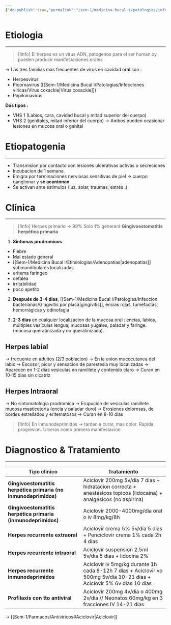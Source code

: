 ```yaml
---
{"dg-publish":true,"permalink":"/sem-1/medicina-bucal-i/patologias/infecciones-viricas/virus-del-herpes-simple/"}
---
```



# Etiologia
---

> [!info] 
> El herpes es un virus ADN, patogenos para el ser human oy pueden producir manifestaciones orales

→ Las tres familias mas frecuentes de virus en cavidad oral son :
- Herpesvirus
- Picornavirus ([[Sem-1/Medicina Bucal I/Patologias/Infecciones víricas/Virus coxackie\|Virus coxackie]])
- Papilomavirus

**Dos tipos :** 
- VHS 1 (Labios, cara, cavidad bucal y mitad superior del cuerpo)
- VHS 2 (genitales, mitad inferior del cuerpo)
→ Ambos pueden ocasionar lesiones en mucosa oral o genital

# Etiopatogenia
---

- Transmision por contacto con lesiones ulcerativas activas o secreciones
- Incubacion de 1 semana 
- Emigra por terminaciones nerviosas sensitivas de piel → cuerpo ganglionar y **se acantonan**
- Se activan ante estimulos (luz, solar, traumas, estrés..)

# Clínica
---

> [!info] 
> Herpes primario → 99%
> Solo 1% generará **Gingivoestomatitis herpética primaria**

1. **Sintomas prodromicos** : 
- Fiebre
- Mal estado general
- [[Sem-1/Medicina Bucal I/Etimiologias/Adenopatías\|adenopatías]] submandibulares localizadas
- eritema faringeo
- cefalea
- irritabilidad
- poco apetito

2. **Después de 3-4 dias**, [[Sem-1/Medicina Bucal I/Patologias/Infeccion bacterianas/Gingivitis por placa\|gingivitis]], encias rojas, tumefactas, hemorrágicas y odinofagia

3. **2-3 dias** en cualquier localizacion de la mucosa oral : encías, labios, múltiples vesículas lengua, mucosas yugales, paladar y faringe. (mucosa queratinizada y no queratinizada).

## Herpes labial
→ frecuente en adultos (2/3 poblacion)
→ En la union mucocutanea del labio
→ Escozor, picor y sensacion de parestesia muy localizadas
→ Aparecen en 1-2 dias vesiculas en ramillete y contenido claro
→ Curan en 10-15 dias sin cicatriz

## Herpes Intraoral
→ No sintomatologia prodromica
→ Erupucion de vesiculas ramillete mucosa masticatoria (encia y paladar duro)
→ Erosiones dolorosas, de bordes estrellados y eritematosos
→ Curan en 8-10 dias

> [!info] 
> En inmunodeprimidos → tardan a curar, mas dolor. Rapida progresion.
> Ulceras como primera manifestacion

# Diagnostico & Tratamiento
---

| Tipo clinico                          | Tratamiento                                                                                                            |
| ------------------------------------- | ---------------------------------------------------------------------------------------------------------------------- |
| **Gingivoestomatitis herpética primaria (no inmunodeprimidos)** | Aciclovir 200mg 5v/dia 7 dias + hidratacion correcta + anestésicos topicos (lidocaina) + analgésicos (no aspirina)     |
| **Gingivoestomatitis herpética primaria (inmunodeprimidos)**| Aciclovir 2000-4000mg/dia oral o iv 8mg/kg/8h                                                                          |
| **Herpes recurrente extraoral**           | Aciclovir crema 5% 5v/dia 5 dias + Penciclovir crema 1% cada 2h 4 dias                                                 |
| **Herpes recurrente intraoral**           | Aciclovir suspension 2,5ml 5v/dia 5 dias + lidocina 2%                                                                 |
| **Herpes recurrente inmunodeprimidos**    | Aciclovir iv 5mg/kg durante 1h cada 8-12h 7 dias + Aciclovir vo 500mg 5v/dia 10-21 dias + Aciclovir 5% 6v dias 10 dias |
| **Profilaxis con tto antiviral**          | Aciclovir 200mg 4v/dia o 400mg 2v/dia // Neonatos 60mg/kg en 3 fracciones IV 14-21 dias                                |

→ [[Sem-1/Farmacos/Antiviricos#Aciclovir\|Aciclovir]]
